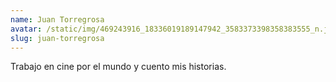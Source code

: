 ```yaml
---
name: Juan Torregrosa
avatar: /static/img/469243916_18336019189147942_3583373398358383555_n.jpg
slug: juan-torregrosa
---
```


Trabajo en cine por el mundo y cuento mis historias.
